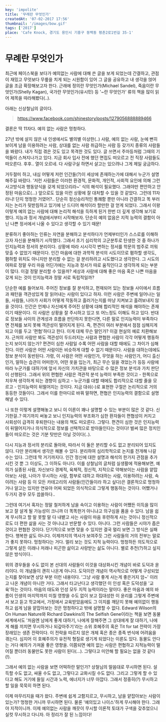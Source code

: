 ```yaml
---
key: 'impolite'
title: '무례란 무엇인가'
createdAt: '07-02-2017 17:56'
thumbnail: '/images/bow.gif'
tags: ['2017']
place: 'Cafe Knock, 경기도 용인시 기흥구 동백동 평촌2로1번길 35-1'
---
```

# 무례란 무엇인가

최근에 페이스북을 보다가 예의없는 사람에 대해 쓴 글을 보게 되었는데 간결하고, 관점이 재밌고 무엇보다 무릎을 치게 되는 시원함이 있어 그 글을 공유하고 내 생각을 얹어 글을 조금 확장해보고자 한다. 근래에 정의란 무엇인가(Michael Sandel), 죽음이란 무엇인가(Shelly Kagan), 국가란 무엇인가(유시민) 등 '~란 무엇인가' 류의 책을 많이 읽어 제목을 따라해봤다(..).

아래는 신상철님의 글이다.

> https://www.facebook.com/shinestory/posts/1279056888889466

결론은 딱 11자다. 예의 없는 사람은 멍청하다.

27년 밖에 살지 않은 내 인생에서도 별의별 이상한(..) 사람, 예의 없는 사람, 눈에 뻔히 보이게 남을 이용하려는 사람, 상대를 없는 사람 취급하는 사람 등 갖가지 종류의 사람들을 봐왔다. 내가 직접 겪은 것도 있고 목격한 것도 있다. 글 쓰면서 주마등처럼 그때의 기억들이 스쳐지나가고 있다. 지금 회사 입사 전에 했던 면접도 떠오르고 전 직장 사람들도 떠오른다. 후후.. 열이 오르네. 다 사람구실 하면서 살고는 있으려나 그게 제일 궁금하다.

거두절미 하고, 내심 어떻게 저런 인간들(?)이 세상에 존재하는가에 대해서 누군가 설명해주길 바랐다. '저런 사람들은 이러한 환경적, 문화적, 개인적, 사회적 요인에 의해 그런 사고방식과 행동양식을 갖게 되었으리라~' 식의 해석이 필요했다. 그래야만 편안하고 안정된 마음으로(...) 앞으로도 있을 이런 상황에 잘 대처할 수 있을 것 같았다. 그런데 11자라니! 단지 멍청한 거였어?.. 단순히 정신승리적인 통쾌함 뿐만 아니라 간결하고 똑 부러지는 논리가 뒷받침하고 있기에 난 드디어 해석이라 할만한 걸 얻게 되었다. 그래서 이왕 이렇게 예의 없는 사람에 대해 논리적 해석을 득하게 된거 한번 더 깊게 생각해 보기로 했다. 지능과 정서 개념에서부터 시작해보자. 단순히 예의 없음은 지적 능력의 결함이 아닌 나쁜 정서에서 나올 수 있다고 생각할 수 있기 때문!

분류하기 좋아하는 인류는 자연을 분해하고 분석하다가 언제부터인가 스스로를 이해하고자 자신을 분해하기 시작했다. 그래서 초기 심리학의 고군분투로 탄생한 것 중 하나가 인지능력과 정서의 분리이다. 상황에 따라 시시각각 변하는 정서를 학문의 범주로 끼워맞출 수 없었기 때문이다. 인간 마음에 대한 과학적 분석의 시도이므로 폄하할 생각도, 폄하할 위치도 아니지만 분리할 수 없는 걸 분리하려고 시도했다고 생각한다. 그 시도의 여파로 정말 우리 마음 어딘가에는 지능과 정서가 따로 움직인다고 생각하게 되는 부분이 많다. 이걸 정말 분리할 수 있을까? 세상과 사람에 대해 좋은 마음 혹은 나쁜 마음을 갖게 되는 것이 인지능력과 정말 서로 독립적일까?

단순한 예를 들어보자. 주어진 정보를 잘 분석하고, 편재되어 있는 정보들 사이에서 흐름과 패턴을 객관성있게 잘 읽어내는 사람이 있다고 하자. 이런 사람은 주변에 일어나는 일들, 사람들, 나아가 사회가 어떻게 작동하고 흘러가는지를 마냥 지켜보고 흘려보내지 않을 것이다. 인간은 언제나 자신에게 주어진 상황에 대해 합리적인 해석을 해야하는 존재이기 때문이다. 이 사람은 상황을 잘 주시하고 있고 또 어느정도 이해도 하고 있다. 반대로 정보들 사이의 관계성과 흐름을 판단하지 못한다면, 다른 말로 인지능력이 부족하다면 전체를 보지 못해 객관성이 떨어지게 된다. 즉, 편견이 여러 부분에서 점점 심해지게 되고 이를 두고 '편협'하다고 한다. 이게 대체 무슨 말인가? 이걸 현실의 예로 치환해보자. 근처의 사람만 봐도 객관성이 두드러지는 사람과 편협한 사람이 각각 어떻게 행동하는지 보이지 않는가? 편견이 심한 사람일 수록 어떤 사람을 대할 때에도 그 차이가 심해진다. 이런 사람은 어떤 사람이든 비슷하게 대할 수 없기 때문이다. 사람을 대하는데에도 정보 분석이 동반된다. 가령, 이 사람은 어떤 사람인가, 무엇을 하는 사람인가, 어디 출신인가, 말하는 습관이 어떠한가, 어떤 옷을 입는가, 최근 무슨 일을 겪었는가 등등 사람에 따라 누군가를 대하기에 앞서 자신의 가치관을 바탕으로 수 많은 정보 분석과 가치 판단이 선행된다. 그래서 위의 편협한 사람은 객관적 분석 능력이 부족한 것이고 - 한쪽으로 치우쳐 생각하게 되는 경향이 심하고 - 누군가를 대할 때에도 합리적으로 대할 줄을 모르고 - 인지능력이 뒤떨어지는 것이다. 지금 대쉬(-)로 표현한 구절은 논리적으로 거의 동등한 것들이다. 그래서 이를 한마디로 바꿔 말하면, 편협은 인지능력의 결함으로 설명해낼 수 있다.

나 또한 이렇게 설명해놓고 보니 이 이론이 꽤나 설명할 수 있는 부분이 많은 것 같다. 신기한걸..? 여기까지 써놓고 보니 인지능력의 부조화가 심한 환자들이 편협성이 커지고 사회성이 급격히 후퇴한다는 내용의 책도 떠오른다. 그렇다. 편견이 심한 것은 인지능력이 뒤떨어지거나 의식적으로 정보를 선택적으로 받아들인다는 것이다! 벌써 많은 정치인들이 떠오르는 것은 기분 탓만은 아닐 것이다(..).

다시 지능과 정서의 분리로 돌아와, 따라서 이 둘은 분리할 수도 없고 분리되어 있지도 않다. 다만 분리해서 생각은 해볼 수 있다. 분리하여 심리학적으로 논지를 전개해 나갈 수는 있다. 그런데 딱 거기까지다. 인간 정신에 대한 설명과 해석의 한가지 관점을 추가시킨 것 뿐 그 이상도, 그 이하도 아니다. 이를 상철님의 글처럼 실생활에 적용해보면, 예의가 실종된 사람, 자신보다 경제적, 육체적, 정신적, 지적으로 약해보이는 사람을 얕잡아보는 사람, 나아가 무시하는 사람, 함부로 대하고 하대하는 사람, 이용하려는 사람, 속이려는 사람 등 이 모든 카테고리의 사람들(인간들이라 하고 싶다)은 결론적으로 멍청하거나 알고는 있지만 연유야 어찌 되었든 의식적으로 그렇게 행동하는 것이다. 어쨌거나 두가지 경우 모두 씁쓸하다..

그런데 여기서 혹자는 정말 철저하게 남을 속이고 이용하는 사람이 어쨌든 이득을 많이 보고 잘 살게 될 가능성이 크니까 더 똑똑한거 아니냐고 의구심을 품을 수 있다. 남을 쉽게 무시하고 할 말 못할 말 다 내뱉고 사는 사람이 마음 후련하게 사는 것이니 정신적으로도 더 편한 삶을 사는 것 아니냐고 반문할 수 있다. 아니다. 그런 사람들은 시야가 좁은 것이고 편협한 것이다. 단기적으로 보면 맞을 수 있지만 결국 멀리 보면 그 방식은 실패한다. 행복한 삶도 아니다. 이제까지의 역사가 보여주듯 그런 사람들의 거의 전부는 말로가 좋지 못하다. 멍청하다는 거다. 멀리 보는 것도 지적 능력이다. 멍청하든 의도적으로 그렇게 살든 이래나 저래나 피곤한 삶이고 사랑받는 삶도 아니다. 별로 추천(?)하고 싶지 않은 방식이다..

위의 경우들을 수도 없이 본 선대의 사람들이 이것을 대상화시킨 개념이 바로 도덕과 윤리이다. 이 개념들이 괜히 나온게 아니다. 도덕이란 개념이 역사적으로 어떻게 구성되었는지를 찾아보면 상당 부분 이런 내용이다. '그냥 사람 좋게 사는게 좋은거지 암~' 이러고 나온 개념이 아니란 거다. 그래서 타고난다고 생각했던 이 인성 혹은 도덕성을 '교육'하는 것이다. 마음의 태도와 인성 모두 지적 능력이라는 말이다. 좋은 마음과 예의 바름이 인생의 마지막까지 미칠 영향을 수도 없이 보고 집대성한 이 윤리를 그렇게 주변에서 보고 듣고 학교에서, 가정에서 교육받았음에도 그 이치를 깨닫지 못해 예의없이 행동하고 쉽게 남을 얕잡아보는 것은 멍청하다고 밖에 설명할 수 없다. Edward Wilson의 On Human Nature와 Richard Dawkins의 The Selfish Gene이라는 책을 보면 동물 세계에서도 '처음엔 남에게 좋게 대하기, 나에게 잘해주면 그 상대에게 잘 대하기, 나에게 해를 끼치면 무시하거나 되갚아주기'라는 소위 호혜주의 혹은 Tit for tat 전략이 가장 장래있는 생존 전략이다. 이 전략을 따르지 않은 개체 혹은 종은 종족 번식에 어려움을 겪는다. 심지어 이 호혜주의가 유전적 형질로 생기게 되었다는 이론도 있다. 동물도 안다는 거다 예의가 가져올 좋은 영향을. 이쯤되면 예의 없는 사람은 편협하고 지적능력이 떨어질 뿐더러 동물만도 못한 사람이 된다(...). 그렇다고 미안해 할 필요는 없을 것 같다(!).

그래서 예의 없는 사람을 보면 어떡하란 말인가? 상철님의 말씀대로 무시하면 된다. 설득할 수도 없고, 싸울 수도 없고, 그렇다고 교화시킬 수도 없다. 그리고 그렇게 할 수 있다고 해도 거기에 들일 시간과 노력, 에너지가 너무 아깝다. 그래서 정중히(?) 무시하고 할 일을 묵묵히 하면 된다.

이제 마무리지을 때가 왔다. 주변에 쉽게 고함지르고, 무시하고, 남을 얕잡아보는 사람이 있는가? 멍청한 거니까 무시하면 된다. 물론 '예의있고 나이스'하게 무시해야 한다. 그래야 지적이니까. 이제 예의없는 사람을 깨끗이 무시할 이론적 토대가 구색을 갖추었으니 실컷 무시하고 다니자. 아 정리가 잘 된 느낌이다!
